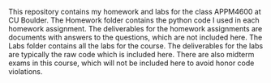 This repository contains my homework and labs for the class APPM4600 at CU Boulder. The Homework folder contains the python code I used in each homework assignment. The deliverables for the homework assignments are documents with answers to the questions, which are not included here. The Labs folder contains all the labs for the course. The deliverables for the labs are typically the raw code which is included here. There are also midterm exams in this course, which will not be included here to avoid honor code violations.
